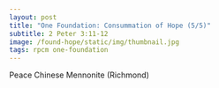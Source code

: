 ```yaml
---
layout: post
title: "One Foundation: Consummation of Hope (5/5)"
subtitle: 2 Peter 3:11-12
image: /found-hope/static/img/thumbnail.jpg
tags: rpcm one-foundation
---
```

Peace Chinese Mennonite (Richmond)
